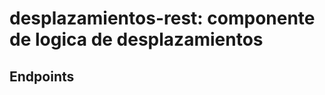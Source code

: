 desplazamientos-rest: componente de logica de desplazamientos
========================

Endpoints
-------------------------